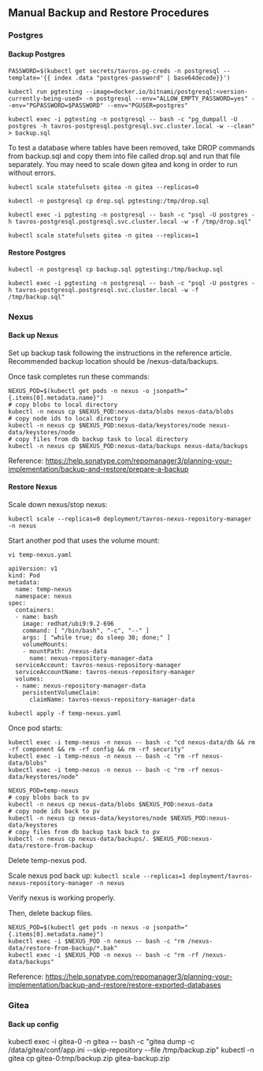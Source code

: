## Manual Backup and Restore Procedures

### Postgres

#### Backup Postgres

```
PASSWORD=$(kubectl get secrets/tavros-pg-creds -n postgresql --template='{{ index .data "postgres-password" | base64decode}}')

kubectl run pgtesting --image=docker.io/bitnami/postgresql:<version-currently-being-used> -n postgresql --env="ALLOW_EMPTY_PASSWORD=yes" --env="PGPASSWORD=$PASSWORD" --env="PGUSER=postgres"

kubectl exec -i pgtesting -n postgresql -- bash -c "pg_dumpall -U postgres -h tavros-postgresql.postgresql.svc.cluster.local -w --clean" > backup.sql
```

To test a database where tables have been removed, take DROP commands from backup.sql and copy them into file called drop.sql and run that file separately. You may need to scale down gitea and kong in order to run without errors.


```
kubectl scale statefulsets gitea -n gitea --replicas=0

kubectl -n postgresql cp drop.sql pgtesting:/tmp/drop.sql

kubectl exec -i pgtesting -n postgresql -- bash -c "psql -U postgres -h tavros-postgresql.postgresql.svc.cluster.local -w -f /tmp/drop.sql"

kubectl scale statefulsets gitea -n gitea --replicas=1
```


#### Restore Postgres

```
kubectl -n postgresql cp backup.sql pgtesting:/tmp/backup.sql

kubectl exec -i pgtesting -n postgresql -- bash -c "psql -U postgres -h tavros-postgresql.postgresql.svc.cluster.local -w -f /tmp/backup.sql"
```

### Nexus

#### Back up Nexus

Set up backup task following the instructions in the reference article. Recommended backup location should be /nexus-data/backups.

Once task completes run these commands:
```
NEXUS_POD=$(kubectl get pods -n nexus -o jsonpath="{.items[0].metadata.name}")
# copy blobs to local directory
kubectl -n nexus cp $NEXUS_POD:nexus-data/blobs nexus-data/blobs
# copy node ids to local directory
kubectl -n nexus cp $NEXUS_POD:nexus-data/keystores/node nexus-data/keystores/node
# copy files from db backup task to local directory
kubectl -n nexus cp $NEXUS_POD:nexus-data/backups nexus-data/backups
```

Reference: https://help.sonatype.com/repomanager3/planning-your-implementation/backup-and-restore/prepare-a-backup

#### Restore Nexus

Scale down nexus/stop nexus:
```
kubectl scale --replicas=0 deployment/tavros-nexus-repository-manager -n nexus
```

Start another pod that uses the volume mount:

```
vi temp-nexus.yaml

apiVersion: v1
kind: Pod
metadata:
  name: temp-nexus
  namespace: nexus
spec:
  containers:
  - name: bash
    image: redhat/ubi9:9.2-696
    command: [ "/bin/bash", "-c", "--" ]
    args: [ "while true; do sleep 30; done;" ]
    volumeMounts:
    - mountPath: /nexus-data
      name: nexus-repository-manager-data
  serviceAccount: tavros-nexus-repository-manager
  serviceAccountName: tavros-nexus-repository-manager
  volumes:
  - name: nexus-repository-manager-data
    persistentVolumeClaim:
      claimName: tavros-nexus-repository-manager-data

kubectl apply -f temp-nexus.yaml

```

Once pod starts:

```
kubectl exec -i temp-nexus -n nexus -- bash -c "cd nexus-data/db && rm -rf component && rm -rf config && rm -rf security"
kubectl exec -i temp-nexus -n nexus -- bash -c "rm -rf nexus-data/blobs"
kubectl exec -i temp-nexus -n nexus -- bash -c "rm -rf nexus-data/keystores/node"

NEXUS_POD=temp-nexus
# copy blobs back to pv
kubectl -n nexus cp nexus-data/blobs $NEXUS_POD:nexus-data
# copy node ids back to pv
kubectl -n nexus cp nexus-data/keystores/node $NEXUS_POD:nexus-data/keystores
# copy files from db backup task back to pv
kubectl -n nexus cp nexus-data/backups/. $NEXUS_POD:nexus-data/restore-from-backup
```

Delete temp-nexus pod.

Scale nexus pod back up:
`kubectl scale --replicas=1 deployment/tavros-nexus-repository-manager -n nexus`

Verify nexus is working properly.

Then, delete backup files.

```
NEXUS_POD=$(kubectl get pods -n nexus -o jsonpath="{.items[0].metadata.name}")
kubectl exec -i $NEXUS_POD -n nexus -- bash -c "rm /nexus-data/restore-from-backup/*.bak"
kubectl exec -i $NEXUS_POD -n nexus -- bash -c "rm -rf /nexus-data/backups"
```

Reference: https://help.sonatype.com/repomanager3/planning-your-implementation/backup-and-restore/restore-exported-databases

### Gitea

#### Back up config

kubectl exec -i gitea-0 -n gitea -- bash -c "gitea dump -c /data/gitea/conf/app.ini --skip-repository --file /tmp/backup.zip"
kubectl -n gitea cp gitea-0:tmp/backup.zip gitea-backup.zip